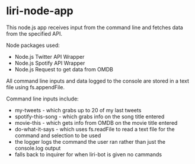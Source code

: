 # liri-node-app

This node.js app receives input from the command line and fetches data from the specified API. 

Node packages used:
- Node.js Twitter API Wrapper
- Node.js Spotify API Wrapper
- Node.js Request to get data from OMDB 

All command line inputs and data logged to the console are stored in a text file using fs.appendFile.

Command line inputs include:
- my-tweets - which grabs up to 20 of my last tweets
- spotify-this-song - which grabs info on the song title entered 
- movie-this - which gets info from OMDB on the movie title entered
- do-what-it-says - which uses fs.readFile to read a text file for the command and selection to be used
- the logger logs the command the user ran rather than just the console.log output
- falls back to inquirer for when liri-bot is given no cammands
